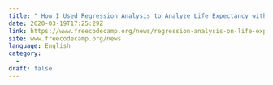 ```yaml
---
title: " How I Used Regression Analysis to Analyze Life Expectancy with Scikit-Learn and Statsmodels "
date: 2020-03-19T17:25:29Z
link: https://www.freecodecamp.org/news/regression-analysis-on-life-expectancy/?utm_medium=RSS&utm_source=news.12bit.vn
site: www.freecodecamp.org/news
language: English
category:
  -   
draft: false
---
```

